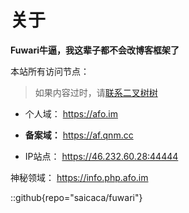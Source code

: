 # 关于

**Fuwari牛逼，我这辈子都不会改博客框架了**

本站所有访问节点： 

> 如果内容过时，请[联系二叉树树](https://s.afo.im/tit)

- 个人域： https://afo.im

- **备案域：** https://af.qnm.cc

- IP站点： https://46.232.60.28:44444

神秘领域： https://info.php.afo.im

::github{repo="saicaca/fuwari"}
